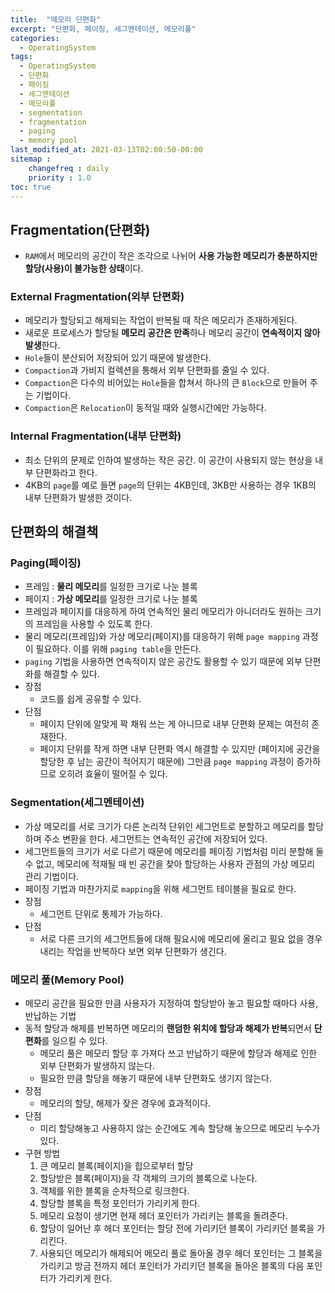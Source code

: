 ```yaml
---
title:  "메모리 단편화"
excerpt: "단편화, 페이징, 세그멘테이션, 메모리풀"
categories:
  - OperatingSystem
tags:
  - OperatingSystem
  - 단편화
  - 페이징
  - 세그멘테이션
  - 메모리풀
  - segmentation
  - fragmentation
  - paging
  - memory pool
last_modified_at: 2021-03-13T02:00:50-00:00
sitemap :
    changefreq : daily
    priority : 1.0
toc: true
---
```


## Fragmentation(단편화)
- `RAM`에서 메모리의 공간이 작은 조각으로 나뉘어 **사용 가능한 메모리가 충분하지만 할당(사용)이 불가능한 상태**이다.

### External Fragmentation(외부 단편화)
- 메모리가 할당되고 해제되는 작업이 반복될 때 작은 메모리가 존재하게된다.
- 새로운 프로세스가 할당될 **메모리 공간은 만족**하나 메모리 공간이 **연속적이지 않아 발생**한다.
- `Hole`들이 분산되어 저장되어 있기 때문에 발생한다.
- `Compaction`과 가비지 컬렉션을 통해서 외부 단편화를 줄일 수 있다.
- `Compaction`은 다수의 비어있는 `Hole`들을 합쳐서 하나의 큰 `Block`으로 만들어 주는 기법이다.
- `Compaction`은 `Relocation`이 동적일 때와 실행시간에만 가능하다.

### Internal Fragmentation(내부 단편화)
- 최소 단위의 문제로 인하여 발생하는 작은 공간. 이 공간이 사용되지 않는 현상을 내부 단편화라고 한다.
- 4KB의 `page`를 예로 들면 `page`의 단위는 4KB인데, 3KB만 사용하는 경우 1KB의 내부 단편화가 발생한 것이다.

## 단편화의 해결책
### Paging(페이징)
- 프레임 : **물리 메모리**를 일정한 크기로 나눈 블록
- 페이지 : **가상 메모리**를 일정한 크기로 나눈 블록
- 프레임과 페이지를 대응하게 하여 연속적인 물리 메모리가 아니더라도 원하는 크기의 프레임을 사용할 수 있도록 한다.
- 물리 메모리(프레임)와 가상 메모리(페이지)를 대응하기 위해 `page mapping` 과정이 필요하다. 이를 위해 `paging table`을 만든다.
- `paging` 기법을 사용하면 연속적이지 않은 공간도 활용할 수 있기 때문에 외부 단편화를 해결할 수 있다.
- 장점
  - 코드를 쉽게 공유할 수 있다.
- 단점
  - 페이지 단위에 알맞게 꽉 채워 쓰는 게 아니므로 내부 단편화 문제는 여전히 존재한다.
  - 페이지 단위를 작게 하면 내부 단편화 역시 해결할 수 있지만 (페이지에 공간을 할당한 후 남는 공간이 적어지기 때문에) 그만큼 `page mapping` 과정이 증가하므로 오히려 효율이 떨어질 수 있다.

### Segmentation(세그멘테이션)
- 가상 메모리를 서로 크기가 다른 논리적 단위인 세그먼트로 분할하고 메모리를 할당하며 주소 변환을 한다. 세그먼트는 연속적인 공간에 저장되어 있다.
- 세그먼트들의 크기가 서로 다르기 때문에 메모리를 페이징 기법처럼 미리 분할해 둘 수 없고, 메모리에 적재될 때 빈 공간을 찾아 할당하는 사용자 관점의 가상 메모리 관리 기법이다.
- 페이징 기법과 마찬가지로 `mapping`을 위해 세그먼트 테이블을 필요로 한다.
- 장점
  - 세그먼트 단위로 통제가 가능하다.
- 단점
  - 서로 다른 크기의 세그먼트들에 대해 필요시에 메모리에 올리고 필요 없을 경우 내리는 작업을 반복하다 보면 외부 단편화가 생긴다.

### 메모리 풀(Memory Pool)
- 메모리 공간을 필요한 만큼 사용자가 지정하여 할당받아 놓고 필요할 때마다 사용, 반납하는 기법
- 동적 할당과 해제를 반복하면 메모리의 **랜덤한 위치에 할당과 해제가 반복**되면서 **단편화**를 일으킬 수 있다.
  - 메모리 풀은 메모리 할당 후 가져다 쓰고 반납하기 때문에 할당과 해제로 인한 외부 단편화가 발생하지 않는다.
  - 필요한 만큼 할당을 해놓기 때문에 내부 단편화도 생기지 않는다.
- 장점
  - 메모리의 할당, 해제가 잦은 경우에 효과적이다.
- 단점
  - 미리 할당해놓고 사용하지 않는 순간에도 계속 할당해 놓으므로 메모리 누수가 있다.
- 구현 방법
  1. 큰 메모리 블록(페이지)을 힙으로부터 할당
  2. 할당받은 블록(페이지)을 각 객체의 크기의 블록으로 나눈다.
  3. 객체를 위한 블록을 순차적으로 링크한다.
  4. 할당할 블록을 특정 포인터가 가리키게 한다.
  5. 메모리 요청이 생기면 현재 헤더 포인터가 가리키는 블록을 돌려준다.
  6. 할당이 일어난 후 헤더 포인터는 할당 전에 가리키던 블록이 가리키던 블록을 가리킨다.
  7. 사용되던 메모리가 해제되어 메모리 풀로 돌아올 경우 헤더 포인터는 그 블록을 가리키고 방금 전까지 헤더 포인터가 가리키던 블록을 돌아온 블록의 다음 포인터가 가리키게 한다.